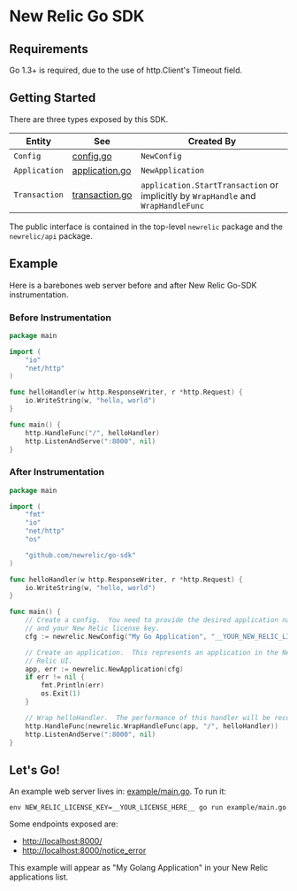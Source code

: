 # New Relic Go SDK

## Requirements

Go 1.3+ is required, due to the use of http.Client's Timeout field.

## Getting Started

There are three types exposed by this SDK.

| Entity  | See | Created By |
| ------------- | ------------- | ------------- |
| `Config`       | [config.go](api/config.go)  | `NewConfig`  |
| `Application`  | [application.go](api/application.go)  | `NewApplication`  |
| `Transaction`  | [transaction.go](api/transaction.go)  | `application.StartTransaction` or implicitly by `WrapHandle` and `WrapHandleFunc`  |

The public interface is contained in the top-level `newrelic` package and
the `newrelic/api` package.

## Example

Here is a barebones web server before and after New Relic Go-SDK instrumentation.

### Before Instrumentation

```go
package main

import (
	"io"
	"net/http"
)

func helloHandler(w http.ResponseWriter, r *http.Request) {
	io.WriteString(w, "hello, world")
}

func main() {
	http.HandleFunc("/", helloHandler)
	http.ListenAndServe(":8000", nil)
}
```

### After Instrumentation

```go
package main

import (
	"fmt"
	"io"
	"net/http"
	"os"

	"github.com/newrelic/go-sdk"
)

func helloHandler(w http.ResponseWriter, r *http.Request) {
	io.WriteString(w, "hello, world")
}

func main() {
	// Create a config.  You need to provide the desired application name
	// and your New Relic license key.
	cfg := newrelic.NewConfig("My Go Application", "__YOUR_NEW_RELIC_LICENSE_KEY__")

	// Create an application.  This represents an application in the New
	// Relic UI.
	app, err := newrelic.NewApplication(cfg)
	if err != nil {
		fmt.Println(err)
		os.Exit(1)
	}

	// Wrap helloHandler.  The performance of this handler will be recorded.
	http.HandleFunc(newrelic.WrapHandleFunc(app, "/", helloHandler))
	http.ListenAndServe(":8000", nil)
}
```

## Let's Go!

An example web server lives in: [example/main.go](./example/main.go).  To run it:

```
env NEW_RELIC_LICENSE_KEY=__YOUR_LICENSE_HERE__ go run example/main.go
```

Some endpoints exposed are:
* [http://localhost:8000/](http://localhost:8000/)
* [http://localhost:8000/notice_error](http://localhost:8000/notice_error)

This example will appear as "My Golang Application" in your New Relic applications list.



